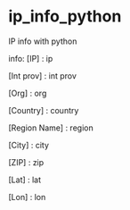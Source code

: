 # ip_info_python

IP info with python


info:
[IP] : ip

[Int prov] : int prov

[Org] : org

[Country] : country

[Region Name] : region

[City] : city

[ZIP] : zip

[Lat] : lat

[Lon] : lon


